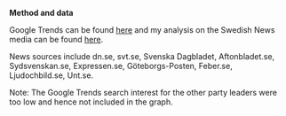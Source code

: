 
**Method and data**

Google Trends can be found [here](https://trends.google.com/trends/explore?date=2022-04-01%202022-08-06&geo=SE&q=%2Fm%2F012vmjg2,%2Fm%2F0zdmvdg,%2Fm%2F0bkydf,%2Fm%2F091097) and my analysis on the Swedish News media can be found [here](https://github.com/karthik-muth/DJ-notebooks/blob/master/ebba_news_trends.ipynb).

News sources include 
dn.se,
svt.se,
Svenska Dagbladet,
Aftonbladet.se,
Sydsvenskan.se,
Expressen.se,
Göteborgs-Posten,
Feber.se,
Ljudochbild.se,
Unt.se.

Note: The Google Trends search interest for the other party leaders were too low and hence not included in the graph.

